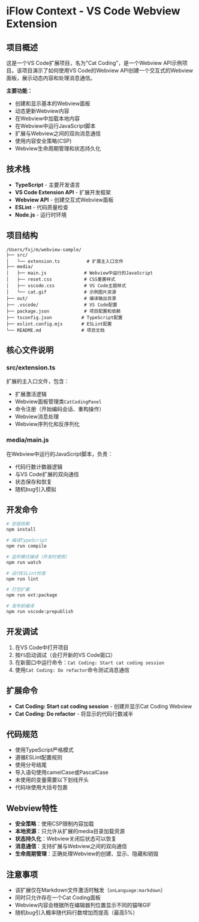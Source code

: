 # iFlow Context - VS Code Webview Extension

## 项目概述

这是一个VS Code扩展项目，名为"Cat Coding"，是一个Webview API示例项目。该项目演示了如何使用VS Code的Webview API创建一个交互式的Webview面板，展示动态内容和处理消息通信。

**主要功能：**
- 创建和显示基本的Webview面板
- 动态更新Webview内容
- 在Webview中加载本地内容
- 在Webview中运行JavaScript脚本
- 扩展与Webview之间的双向消息通信
- 使用内容安全策略(CSP)
- Webview生命周期管理和状态持久化

## 技术栈

- **TypeScript** - 主要开发语言
- **VS Code Extension API** - 扩展开发框架
- **Webview API** - 创建交互式Webview面板
- **ESLint** - 代码质量检查
- **Node.js** - 运行时环境

## 项目结构

```
/Users/fxj/m/webview-sample/
├── src/
│   └── extension.ts          # 扩展主入口文件
├── media/
│   ├── main.js              # Webview中运行的JavaScript
│   ├── reset.css            # CSS重置样式
│   ├── vscode.css           # VS Code主题样式
│   └── cat.gif              # 示例图片资源
├── out/                     # 编译输出目录
├── .vscode/                 # VS Code配置
├── package.json             # 项目配置和依赖
├── tsconfig.json           # TypeScript配置
├── eslint.config.mjs       # ESLint配置
└── README.md               # 项目文档
```

## 核心文件说明

### src/extension.ts
扩展的主入口文件，包含：
- 扩展激活逻辑
- Webview面板管理类`CatCodingPanel`
- 命令注册（开始编码会话、重构操作）
- Webview消息处理
- Webview序列化和反序列化

### media/main.js
在Webview中运行的JavaScript脚本，负责：
- 代码行数计数器逻辑
- 与VS Code扩展的双向通信
- 状态保存和恢复
- 随机bug引入模拟

## 开发命令

```bash
# 安装依赖
npm install

# 编译TypeScript
npm run compile

# 监听模式编译（开发时使用）
npm run watch

# 运行ESLint检查
npm run lint

# 打包扩展
npm run ext:package

# 发布前编译
npm run vscode:prepublish
```

## 开发调试

1. 在VS Code中打开项目
2. 按`F5`启动调试（会打开新的VS Code窗口）
3. 在新窗口中运行命令：`Cat Coding: Start cat coding session`
4. 使用`Cat Coding: Do refactor`命令测试消息通信

## 扩展命令

- **Cat Coding: Start cat coding session** - 创建并显示Cat Coding Webview
- **Cat Coding: Do refactor** - 将显示的代码行数减半

## 代码规范

- 使用TypeScript严格模式
- 遵循ESLint配置规则
- 使用分号结尾
- 导入语句使用camelCase或PascalCase
- 未使用的变量需要以下划线开头
- 代码块使用大括号包裹

## Webview特性

- **安全策略**：使用CSP限制内容加载
- **本地资源**：只允许从扩展的media目录加载资源
- **状态持久化**：Webview关闭后状态可以恢复
- **消息通信**：支持扩展与Webview之间的双向通信
- **生命周期管理**：正确处理Webview的创建、显示、隐藏和销毁

## 注意事项

- 该扩展仅在Markdown文件激活时触发（`onLanguage:markdown`）
- 同时只允许存在一个Cat Coding面板
- Webview内容会根据所在编辑器列位置显示不同的猫咪GIF
- 随机bug引入概率随代码行数增加而提高（最高5%）